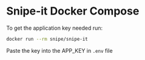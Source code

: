 # Snipe-it Docker Compose

To get the application key needed run:

``` sh
docker run --rm snipe/snipe-it
```

Paste the key into the APP_KEY in `.env` file
